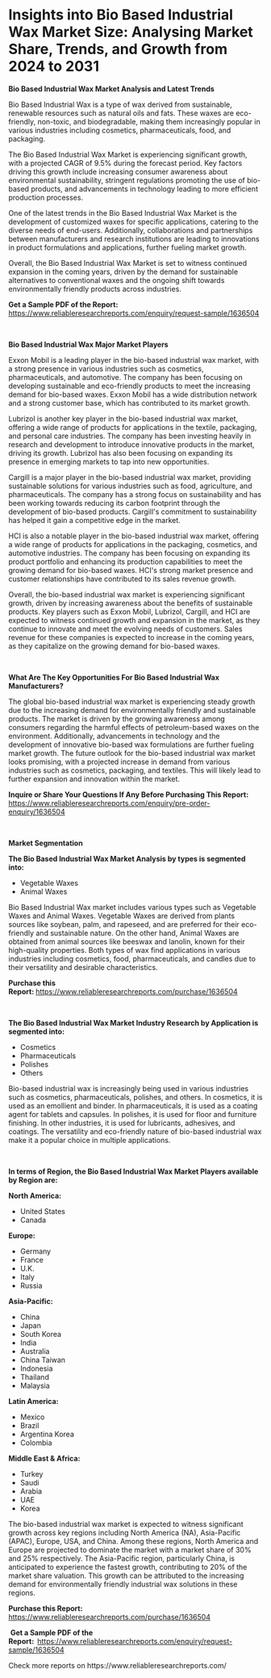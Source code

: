 <p><h1>Insights into Bio Based Industrial Wax Market Size: Analysing Market Share, Trends, and Growth from 2024 to 2031</h1></p><p><strong>Bio Based Industrial Wax Market Analysis and Latest Trends</strong></p>
<p><p>Bio Based Industrial Wax is a type of wax derived from sustainable, renewable resources such as natural oils and fats. These waxes are eco-friendly, non-toxic, and biodegradable, making them increasingly popular in various industries including cosmetics, pharmaceuticals, food, and packaging.</p><p>The Bio Based Industrial Wax Market is experiencing significant growth, with a projected CAGR of 9.5% during the forecast period. Key factors driving this growth include increasing consumer awareness about environmental sustainability, stringent regulations promoting the use of bio-based products, and advancements in technology leading to more efficient production processes.</p><p>One of the latest trends in the Bio Based Industrial Wax Market is the development of customized waxes for specific applications, catering to the diverse needs of end-users. Additionally, collaborations and partnerships between manufacturers and research institutions are leading to innovations in product formulations and applications, further fueling market growth.</p><p>Overall, the Bio Based Industrial Wax Market is set to witness continued expansion in the coming years, driven by the demand for sustainable alternatives to conventional waxes and the ongoing shift towards environmentally friendly products across industries.</p></p>
<p><strong>Get a Sample PDF of the Report:&nbsp;</strong> <a href="https://www.reliableresearchreports.com/enquiry/request-sample/1636504">https://www.reliableresearchreports.com/enquiry/request-sample/1636504</a></p>
<p>&nbsp;</p>
<p><strong>Bio Based Industrial Wax Major Market Players</strong></p>
<p><p>Exxon Mobil is a leading player in the bio-based industrial wax market, with a strong presence in various industries such as cosmetics, pharmaceuticals, and automotive. The company has been focusing on developing sustainable and eco-friendly products to meet the increasing demand for bio-based waxes. Exxon Mobil has a wide distribution network and a strong customer base, which has contributed to its market growth.</p><p>Lubrizol is another key player in the bio-based industrial wax market, offering a wide range of products for applications in the textile, packaging, and personal care industries. The company has been investing heavily in research and development to introduce innovative products in the market, driving its growth. Lubrizol has also been focusing on expanding its presence in emerging markets to tap into new opportunities.</p><p>Cargill is a major player in the bio-based industrial wax market, providing sustainable solutions for various industries such as food, agriculture, and pharmaceuticals. The company has a strong focus on sustainability and has been working towards reducing its carbon footprint through the development of bio-based products. Cargill's commitment to sustainability has helped it gain a competitive edge in the market.</p><p>HCI is also a notable player in the bio-based industrial wax market, offering a wide range of products for applications in the packaging, cosmetics, and automotive industries. The company has been focusing on expanding its product portfolio and enhancing its production capabilities to meet the growing demand for bio-based waxes. HCI's strong market presence and customer relationships have contributed to its sales revenue growth.</p><p>Overall, the bio-based industrial wax market is experiencing significant growth, driven by increasing awareness about the benefits of sustainable products. Key players such as Exxon Mobil, Lubrizol, Cargill, and HCI are expected to witness continued growth and expansion in the market, as they continue to innovate and meet the evolving needs of customers. Sales revenue for these companies is expected to increase in the coming years, as they capitalize on the growing demand for bio-based waxes.</p></p>
<p>&nbsp;</p>
<p><strong>What Are The Key Opportunities For Bio Based Industrial Wax Manufacturers?</strong></p>
<p><p>The global bio-based industrial wax market is experiencing steady growth due to the increasing demand for environmentally friendly and sustainable products. The market is driven by the growing awareness among consumers regarding the harmful effects of petroleum-based waxes on the environment. Additionally, advancements in technology and the development of innovative bio-based wax formulations are further fueling market growth. The future outlook for the bio-based industrial wax market looks promising, with a projected increase in demand from various industries such as cosmetics, packaging, and textiles. This will likely lead to further expansion and innovation within the market.</p></p>
<p><strong>Inquire or Share Your Questions If Any Before Purchasing This Report:</strong> <a href="https://www.reliableresearchreports.com/enquiry/pre-order-enquiry/1636504">https://www.reliableresearchreports.com/enquiry/pre-order-enquiry/1636504</a></p>
<p>&nbsp;</p>
<p><strong>Market Segmentation</strong></p>
<p><strong>The Bio Based Industrial Wax Market Analysis by types is segmented into:</strong></p>
<p><ul><li>Vegetable Waxes</li><li>Animal Waxes</li></ul></p>
<p><p>Bio Based Industrial Wax market includes various types such as Vegetable Waxes and Animal Waxes. Vegetable Waxes are derived from plants sources like soybean, palm, and rapeseed, and are preferred for their eco-friendly and sustainable nature. On the other hand, Animal Waxes are obtained from animal sources like beeswax and lanolin, known for their high-quality properties. Both types of wax find applications in various industries including cosmetics, food, pharmaceuticals, and candles due to their versatility and desirable characteristics.</p></p>
<p><strong>Purchase this Report:&nbsp;</strong><a href="https://www.reliableresearchreports.com/purchase/1636504">https://www.reliableresearchreports.com/purchase/1636504</a></p>
<p>&nbsp;</p>
<p><strong>The Bio Based Industrial Wax Market Industry Research by Application is segmented into:</strong></p>
<p><ul><li>Cosmetics</li><li>Pharmaceuticals</li><li>Polishes</li><li>Others</li></ul></p>
<p><p>Bio-based industrial wax is increasingly being used in various industries such as cosmetics, pharmaceuticals, polishes, and others. In cosmetics, it is used as an emollient and binder. In pharmaceuticals, it is used as a coating agent for tablets and capsules. In polishes, it is used for floor and furniture finishing. In other industries, it is used for lubricants, adhesives, and coatings. The versatility and eco-friendly nature of bio-based industrial wax make it a popular choice in multiple applications.</p></p>
<p>&nbsp;</p>
<p><strong>In terms of Region, the Bio Based Industrial Wax Market Players available by Region are:</strong></p>
<p>
    <p> <strong> North America: </strong>
        <ul>
            <li>United States</li>
            <li>Canada</li>
        </ul>
        </p> 
    <p> <strong> Europe: </strong>
        <ul>
            <li>Germany</li>
            <li>France</li>
            <li>U.K.</li>
            <li>Italy</li>
            <li>Russia</li>
        </ul>
        </p> 
    <p> <strong> Asia-Pacific: </strong>
        <ul>
            <li>China</li>
            <li>Japan</li>
            <li>South Korea</li>
            <li>India</li>
            <li>Australia</li>
            <li>China Taiwan</li>
            <li>Indonesia</li>
            <li>Thailand</li>
            <li>Malaysia</li>
        </ul>
        </p> 
    <p> <strong> Latin America: </strong>
        <ul>
            <li>Mexico</li>
            <li>Brazil</li>
            <li>Argentina Korea</li>
            <li>Colombia</li>
        </ul>
        </p> 
    <p> <strong> Middle East & Africa: </strong>
        <ul>
            <li>Turkey</li>
            <li>Saudi</li>
            <li>Arabia</li>
            <li>UAE</li>
            <li>Korea</li>
        </ul>
    </p>
    </p>
<p><p>The bio-based industrial wax market is expected to witness significant growth across key regions including North America (NA), Asia-Pacific (APAC), Europe, USA, and China. Among these regions, North America and Europe are projected to dominate the market with a market share of 30% and 25% respectively. The Asia-Pacific region, particularly China, is anticipated to experience the fastest growth, contributing to 20% of the market share valuation. This growth can be attributed to the increasing demand for environmentally friendly industrial wax solutions in these regions.</p></p>
<p><strong>Purchase this Report: </strong><a href="https://www.reliableresearchreports.com/purchase/1636504">https://www.reliableresearchreports.com/purchase/1636504</a></p>
<p>&nbsp;<strong>Get a Sample PDF of the Report:&nbsp;&nbsp;</strong><a href="https://www.reliableresearchreports.com/enquiry/request-sample/1636504">https://www.reliableresearchreports.com/enquiry/request-sample/1636504</a></p>
<p><strong></strong></p>
<p>Check more reports on https://www.reliableresearchreports.com/</p>